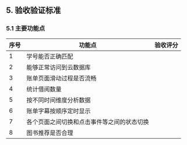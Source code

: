 ## 5. 验收验证标准

### 5.1 主要功能点

| 序号 | 功能点                                     | 验收评分 |
| ---- | ------------------------------------------ | -------- |
| 1    | 学号能否正确匹配                           |          |
| 2    | 能够正常访问到云数据库                     |          |
| 3    | 账单页面滑动过程是否流畅                   |          |
| 4    | 统计借阅数量                               |          |
| 5    | 按不同时间维度分析数据                     |          |
| 6    | 账单字幕按顺序定时显示                     |          |
| 7    | 各个页面之间切换和点击事件等之间的状态切换 |          |
| 8    | 图书推荐是否合理                           |          | 